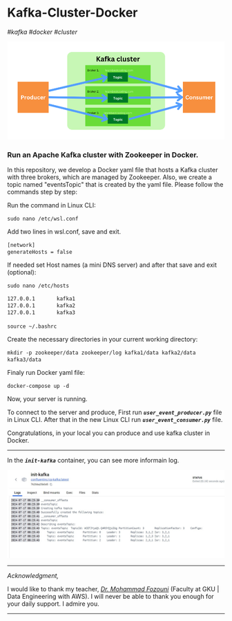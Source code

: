 # Kafka-Cluster-Docker

*#kafka #docker #cluster*

![1721230627121](image/README/1721230627121.png)

### Run an Apache Kafka cluster with Zookeeper in Docker.

In this repository, we develop a Docker yaml file that hosts a Kafka cluster with three brokers, which are managed by Zookeeper. Also, we create a topic named "eventsTopic" that is created by the yaml file. Please follow the commands step by step:

Run the command in Linux CLI:

```
sudo nano /etc/wsl.conf
```

Add two lines in wsl.conf, save and exit.

```
[network]
generateHosts = false
```

If needed set Host names (a mini DNS server) and after that save and exit (optional):

```
sudo nano /etc/hosts
```

```
127.0.0.1       kafka1
127.0.0.1       kafka2
127.0.0.1       kafka3

source ~/.bashrc
```

Create the necessary directories in your current working directory:

```
mkdir -p zookeeper/data zookeeper/log kafka1/data kafka2/data kafka3/data
```

Finaly run Docker yaml file:

```
docker-compose up -d
```

Now, your server is running.

To connect to the server and produce, First run ***`user_event_producer.py`*** file in Linux CLI. After that in the new Linux CLI run ***`user_event_consumer.py`*** file.

Congratulations, in your local you can produce and use kafka cluster in Docker.

---

In the ***`init-kafka`*** container, you can see more informain log.

![1721231754760](image/README/1721231754760.png)

---

*Acknowledgment,*

I would like to thank my teacher, *[Dr. Mohammad Fozouni](https://www.linkedin.com/in/fozouni/)* (Faculty at GKU | Data Engineering with AWS). I will never be able to thank you enough for your daily support. I admire you.

---
